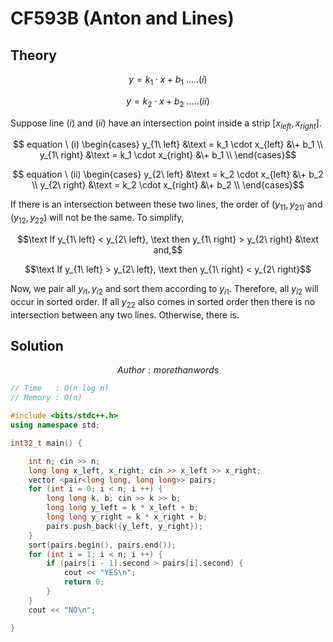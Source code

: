 # CF593B (Anton and Lines)
## Theory
$$y = k_1 \cdot x + b_1\  .....(i)$$

$$y = k_2 \cdot x + b_2\  .....(ii)$$

Suppose line $(i)$ and $(ii)$ have an intersection point inside a strip $[x_{left}, x_{right}]$.

$$ equation \ (i) \begin{cases}
y_{1\ left} &\text = k_1 \cdot x_{left} &\+ b_1 \\ 
y_{1\ right} &\text = k_1 \cdot x_{right} &\+ b_1 \\
\end{cases}$$ 

$$ equation \ (ii) \begin{cases}
y_{2\ left} &\text = k_2 \cdot x_{left} &\+ b_2 \\ 
y_{2\ right} &\text = k_2 \cdot x_{right} &\+ b_2 \\
\end{cases}$$

If there is an intersection between these two lines, the order of $(y_{11}, y_{21)}$ and $(y_{12}, y_{22})$ will not be the same. To simplify, 

$$\text If y_{1\ left} < y_{2\ left}, \text then y_{1\ right} > y_{2\ right} &\text and,$$

$$\text If y_{1\ left} > y_{2\ left}, \text then y_{1\ right} < y_{2\ right}$$

Now, we pair all ${y_{i1}, y_{i2}}$ and sort them according to $y_{i1}$. Therefore, all $y_{i2}$ will occur in sorted order. If all $y_{22}$ also comes in sorted order then there is no intersection between any two lines. Otherwise, there is.

## Solution
$$ Author : morethanwords $$

```c++
// Time   : O(n log n)
// Memory : O(n)

#include <bits/stdc++.h>
using namespace std;

int32_t main() {

    int n; cin >> n;
    long long x_left, x_right; cin >> x_left >> x_right;
    vector <pair<long long, long long>> pairs;
    for (int i = 0; i < n; i ++) {
        long long k, b; cin >> k >> b;
        long long y_left = k * x_left + b;
        long long y_right = k * x_right + b;
        pairs.push_back({y_left, y_right});
    }
    sort(pairs.begin(), pairs.end());
    for (int i = 1; i < n; i ++) {
        if (pairs[i - 1].second > pairs[i].second) {
            cout << "YES\n";
            return 0;
        }
    }
    cout << "NO\n";

}
```
